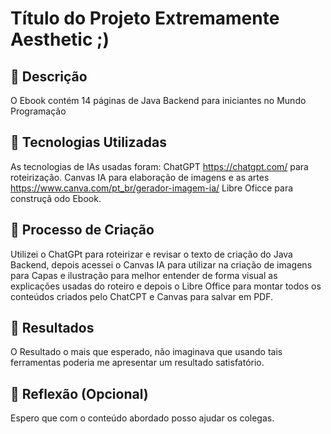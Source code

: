 # Título do Projeto Extremamente Aesthetic ;)

## 📒 Descrição
O Ebook contém 14 páginas de Java Backend para iniciantes no Mundo Programação

## 🤖 Tecnologias Utilizadas
As tecnologias de IAs usadas foram:
ChatGPT https://chatgpt.com/ para roteirização.
Canvas IA para elaboração de imagens e as artes https://www.canva.com/pt_br/gerador-imagem-ia/
Libre Oficce para construçã odo Ebook.

## 🧐 Processo de Criação
Utilizei o ChatGPt para roteirizar e revisar o texto de criação do Java Backend, depois acessei o Canvas IA para utilizar na criação de imagens para Capas e ilustração para melhor entender de forma visual as explicações usadas do roteiro e depois o Libre Office para montar todos os conteúdos criados pelo ChatCPT e Canvas para salvar em PDF.
## 🚀 Resultados
O Resultado o mais que esperado, não imaginava que usando tais ferramentas poderia me apresentar um resultado  satisfatório.
## 💭 Reflexão (Opcional)
Espero que com o conteúdo abordado posso ajudar os colegas.
